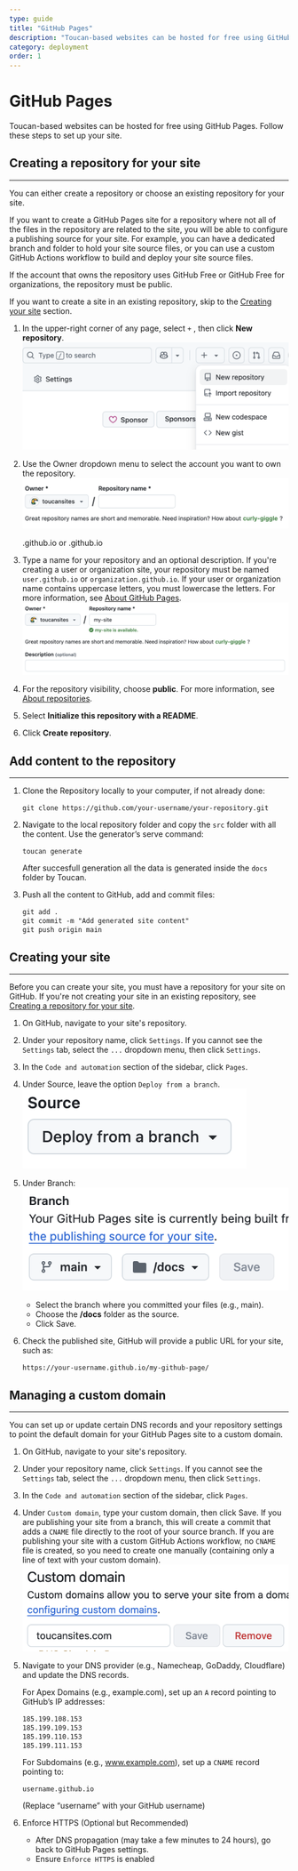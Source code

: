 ```yaml
---
type: guide
title: "GitHub Pages"
description: "Toucan-based websites can be hosted for free using GitHub Pages. Follow these steps to set up your site"
category: deployment
order: 1
---
```


# GitHub Pages

Toucan-based websites can be hosted for free using GitHub Pages. Follow these steps to set up your site.

## Creating a repository for your site

---

You can either create a repository or choose an existing repository for your site.

If you want to create a GitHub Pages site for a repository where not all of the files in the repository are related to the site, you will be able to configure a publishing source for your site. For example, you can have a dedicated branch and folder to hold your site source files, or you can use a custom GitHub Actions workflow to build and deploy your site source files.

If the account that owns the repository uses GitHub Free or GitHub Free for organizations, the repository must be public.

If you want to create a site in an existing repository, skip to the [Creating your site](/docs/deployment/github-pages#creating-your-site) section.

1. In the upper-right corner of any page, select `+` , then click **New repository**.
    ![image1](./assets/image1.png)

2. Use the Owner dropdown menu to select the account you want to own the repository.
    ![image2](./assets/image2.png)

    <user>.github.io or <organization>.github.io

3. Type a name for your repository and an optional description. If you're creating a user or organization site, your repository must be named `user.github.io` or `organization.github.io`. If your user or organization name contains uppercase letters, you must lowercase the letters. For more information, see [About GitHub Pages](https://docs.github.com/en/pages/getting-started-with-github-pages/about-github-pages#types-of-github-pages-sites).
![image3](./assets/image3.png)

4. For the repository visibility, choose **public**. For more information, see [About repositories](https://docs.github.com/en/repositories/creating-and-managing-repositories/about-repositories#about-repository-visibility).

5. Select **Initialize this repository with a README**.

6. Click **Create repository**.

## Add content to the repository

---

1. Clone the Repository locally to your computer, if not already done:

    ```
    git clone https://github.com/your-username/your-repository.git
    ```

2. Navigate to the local repository folder and copy the `src` folder with all the content.
    Use the generator’s serve command:

    ```
    toucan generate
    ```

    After succesfull generation all the data is generated inside the `docs` folder by Toucan.

3. Push all the content to GitHub, add and commit files:

    ```
    git add .
    git commit -m "Add generated site content"
    git push origin main
    ```

## Creating your site

---

Before you can create your site, you must have a repository for your site on GitHub. If you're not creating your site in an existing repository, see [Creating a repository for your site](/docs/deployment/github-pages#creating-a-repository-for-your-site).

1. On GitHub, navigate to your site's repository.

2. Under your repository name, click `Settings`. If you cannot see the `Settings` tab, select the `...` dropdown menu, then click `Settings`.

3. In the `Code and automation` section of the sidebar, click `Pages`.

4. Under Source, leave the option `Deploy from a branch`.
    ![image4](./assets/image4.png)

5. Under Branch:
     ![image5](./assets/image5.png)
    - Select the branch where you committed your files (e.g., main).
    - Choose the **/docs** folder as the source.
    - Click Save.

6. Check the published site, GitHub will provide a public URL for your site, such as:

    ```text
    https://your-username.github.io/my-github-page/
    ```

## Managing a custom domain

---

You can set up or update certain DNS records and your repository settings to point the default domain for your GitHub Pages site to a custom domain.

1. On GitHub, navigate to your site's repository.

2. Under your repository name, click `Settings`. If you cannot see the `Settings` tab, select the `...` dropdown menu, then click `Settings`.

3. In the `Code and automation` section of the sidebar, click `Pages`.

4. Under `Custom domain`, type your custom domain, then click Save. If you are publishing your site from a branch, this will create a commit that adds a `CNAME` file directly to the root of your source branch. If you are publishing your site with a custom GitHub Actions workflow, no `CNAME` file is created, so you need to create one manually (containing only a line of text with your custom domain).
    ![image6](./assets/image6.png)

5. Navigate to your DNS provider (e.g., Namecheap, GoDaddy, Cloudflare) and update the DNS records.

    For Apex Domains (e.g., example.com), set up an `A` record pointing to GitHub’s IP addresses:

    ```text
    185.199.108.153
    185.199.109.153
    185.199.110.153
    185.199.111.153
    ```

    For Subdomains (e.g., www.example.com), set up a `CNAME` record pointing to:

    ```text
    username.github.io
    ```

    (Replace “username” with your GitHub username)

6. Enforce HTTPS (Optional but Recommended)
    - After DNS propagation (may take a few minutes to 24 hours), go back to GitHub Pages settings.
    - Ensure `Enforce HTTPS` is enabled
